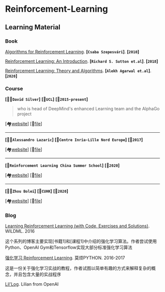 # Reinforcement-Learning



## Learning Material



### Book

[Algorithms for Reinforcement Learning](https://sites.ualberta.ca/~szepesva/RLBook.html). **[`Csaba Szepesvári`]**. **[`2010`]**

[Reinforcement Learning: An Introduction](http://incompleteideas.net/book/the-book.html). **[`Richard S. Sutton et.al`]**. **[`2018`]**

[Reinforcement Learning: Theory and Algorithms](https://rltheorybook.github.io/). **[`Alekh Agarwal et.al`]**. **[`2020`]**



### Course

**[:man_student:`David Silver`]** **[:school:`UCL`]** **[:date:`2015-present`]**

> who is head of DeepMind's enhanced Learning team and the AlphaGo project

[:houses:[website](https://www.davidsilver.uk/teaching/)] [:file_folder:[file]()] 

---

**[:man_student:`Alessandro Lazaric`]** **[:school:`Centre Inria-Lille Nord Europe`]** **[:date:`2017`]**

[:houses:[website](http://researchers.lille.inria.fr/~lazaric/Webpage/Teaching.html)] [:file_folder:[file](Learning-Material/Alessandro-Lazaric)] 

---

**[:school:`Reinforcement Learning China Summer School`]** **[:date:`2020`]**

[:houses:[website](https://rlchina.org/)] [:file_folder:[file](Learning-Material/RLChina)]

---

**[:man_student:`Zhou Bolei`]** **[:school:`CUHK`]** **[:date:`2020`]**

[:houses:[website](https://github.com/zhoubolei/introRL)] [:file_folder:[file](Learning-Material/Zhou-Bolei)]



### Blog

[Learning Reinforcement Learning (with Code, Exercises and Solutions)](http://www.wildml.com/2016/10/learning-reinforcement-learning/). WILDML. 2016

这个系列的博客主要实现[书籍1]和[课程1]中介绍的强化学习算法。作者尝试使用Python、OpenAI Gym和Tensorflow实现大部分标准强化学习算法

[强化学习 Reinforcement Learning](https://mofanpy.com/tutorials/machine-learning/reinforcement-learning/). 莫烦PYTHON. 2016-2017

这是一份关于强化学习实战的教程，作者试图以简单有趣的方式来解释复杂的概念，并且包含大量的实战程序

[Lil'Log](https://lilianweng.github.io/lil-log/). Lilian from OpenAI




















